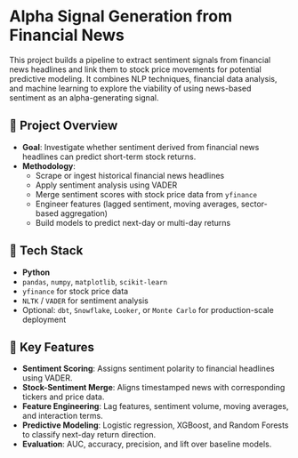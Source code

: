 #  Alpha Signal Generation from Financial News

This project builds a pipeline to extract sentiment signals from financial news headlines and link them to stock price movements for potential predictive modeling. It combines NLP techniques, financial data analysis, and machine learning to explore the viability of using news-based sentiment as an alpha-generating signal.

## 📌 Project Overview

- **Goal**: Investigate whether sentiment derived from financial news headlines can predict short-term stock returns.
- **Methodology**:
  - Scrape or ingest historical financial news headlines
  - Apply sentiment analysis using VADER
  - Merge sentiment scores with stock price data from `yfinance`
  - Engineer features (lagged sentiment, moving averages, sector-based aggregation)
  - Build models to predict next-day or multi-day returns

## 🔧 Tech Stack

- **Python**
- `pandas`, `numpy`, `matplotlib`, `scikit-learn`
- `yfinance` for stock price data
- `NLTK` / `VADER` for sentiment analysis
- Optional: `dbt`, `Snowflake`, `Looker`, or `Monte Carlo` for production-scale deployment

## 🧩 Key Features

- **Sentiment Scoring**: Assigns sentiment polarity to financial headlines using VADER.
- **Stock-Sentiment Merge**: Aligns timestamped news with corresponding tickers and price data.
- **Feature Engineering**: Lag features, sentiment volume, moving averages, and interaction terms.
- **Predictive Modeling**: Logistic regression, XGBoost, and Random Forests to classify next-day return direction.
- **Evaluation**: AUC, accuracy, precision, and lift over baseline models.
